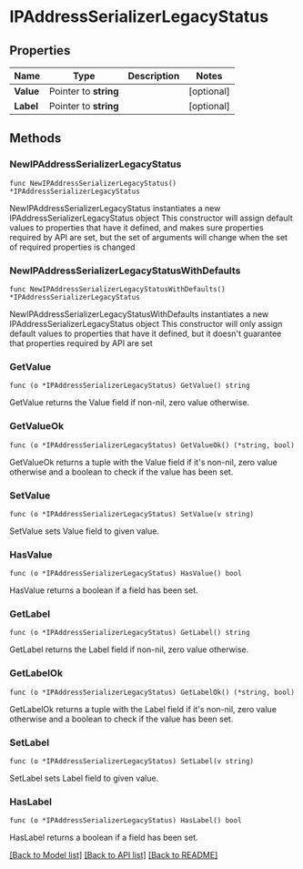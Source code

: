 # IPAddressSerializerLegacyStatus

## Properties

Name | Type | Description | Notes
------------ | ------------- | ------------- | -------------
**Value** | Pointer to **string** |  | [optional] 
**Label** | Pointer to **string** |  | [optional] 

## Methods

### NewIPAddressSerializerLegacyStatus

`func NewIPAddressSerializerLegacyStatus() *IPAddressSerializerLegacyStatus`

NewIPAddressSerializerLegacyStatus instantiates a new IPAddressSerializerLegacyStatus object
This constructor will assign default values to properties that have it defined,
and makes sure properties required by API are set, but the set of arguments
will change when the set of required properties is changed

### NewIPAddressSerializerLegacyStatusWithDefaults

`func NewIPAddressSerializerLegacyStatusWithDefaults() *IPAddressSerializerLegacyStatus`

NewIPAddressSerializerLegacyStatusWithDefaults instantiates a new IPAddressSerializerLegacyStatus object
This constructor will only assign default values to properties that have it defined,
but it doesn't guarantee that properties required by API are set

### GetValue

`func (o *IPAddressSerializerLegacyStatus) GetValue() string`

GetValue returns the Value field if non-nil, zero value otherwise.

### GetValueOk

`func (o *IPAddressSerializerLegacyStatus) GetValueOk() (*string, bool)`

GetValueOk returns a tuple with the Value field if it's non-nil, zero value otherwise
and a boolean to check if the value has been set.

### SetValue

`func (o *IPAddressSerializerLegacyStatus) SetValue(v string)`

SetValue sets Value field to given value.

### HasValue

`func (o *IPAddressSerializerLegacyStatus) HasValue() bool`

HasValue returns a boolean if a field has been set.

### GetLabel

`func (o *IPAddressSerializerLegacyStatus) GetLabel() string`

GetLabel returns the Label field if non-nil, zero value otherwise.

### GetLabelOk

`func (o *IPAddressSerializerLegacyStatus) GetLabelOk() (*string, bool)`

GetLabelOk returns a tuple with the Label field if it's non-nil, zero value otherwise
and a boolean to check if the value has been set.

### SetLabel

`func (o *IPAddressSerializerLegacyStatus) SetLabel(v string)`

SetLabel sets Label field to given value.

### HasLabel

`func (o *IPAddressSerializerLegacyStatus) HasLabel() bool`

HasLabel returns a boolean if a field has been set.


[[Back to Model list]](../README.md#documentation-for-models) [[Back to API list]](../README.md#documentation-for-api-endpoints) [[Back to README]](../README.md)


